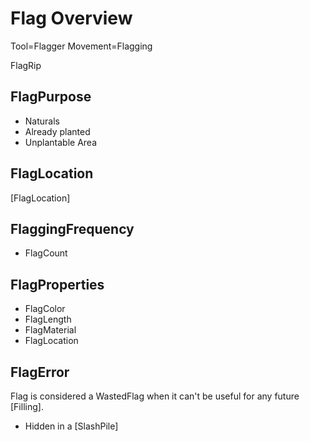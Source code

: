 # Flag Overview

Tool=Flagger
Movement=Flagging

FlagRip


## FlagPurpose

- Naturals
- Already planted
- Unplantable Area

## FlagLocation

[FlagLocation]

## FlaggingFrequency

- FlagCount

## FlagProperties

- FlagColor
- FlagLength
- FlagMaterial
- FlagLocation

## FlagError

Flag is considered a WastedFlag when it can't be useful for any future [Filling].

- Hidden in a [SlashPile]

<!-- @include: /../Placeholder_RouteProfile.md -->